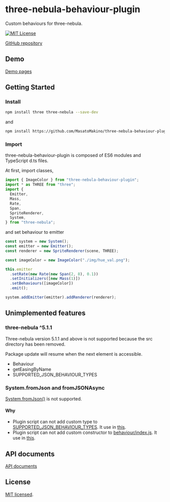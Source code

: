 # three-nebula-behaviour-plugin

Custom behaviours for three-nebula.

[![MIT License](http://img.shields.io/badge/license-MIT-blue.svg?style=flat)](LICENSE)

[GitHub repository](https://github.com/MasatoMakino/three-nebula-behaviour-plugin)

## Demo

[Demo pages](https://masatomakino.github.io/three-nebula-behaviour-plugin/demo)

## Getting Started

### Install

```bash
npm install three three-nebula --save-dev
```

and

```bash
npm install https://github.com/MasatoMakino/three-nebula-behaviour-plugin.git --save-dev
```

### Import

three-nebula-behaviour-plugin is composed of ES6 modules and TypeScript d.ts files.

At first, import classes,

```javascript
import { ImageColor } from "three-nebula-behaviour-plugin";
import * as THREE from "three";
import {
  Emitter,
  Mass,
  Rate,
  Span,
  SpriteRenderer,
  System,
} from "three-nebula";
```

and set behaviour to emitter

```javascript
const system = new System();
const emitter = new Emitter();
const renderer = new SpriteRenderer(scene, THREE);

const imageColor = new ImageColor("./img/hue_val.png");

this.emitter
  .setRate(new Rate(new Span(2, 8), 0.1))
  .setInitializers([new Mass(1)])
  .setBehaviours([imageColor])
  .emit();

system.addEmitter(emitter).addRenderer(renderer);
```

## Unimplemented features

### three-nebula ^5.1.1

Three-nebula version 5.1.1 and above is not supported because the src directory has been removed.

Package update will resume when the next element is accessible.

- Behaviour
- getEasingByName
- SUPPORTED_JSON_BEHAVIOUR_TYPES

### System.fromJson and fromJSONAsync

[System.fromJson()](https://creativelifeform.github.io/three-nebula/api/function/index.html#static-function-fromJSON) is not supported.

#### Why

- Plugin script can not add custom type to [SUPPORTED_JSON_BEHAVIOUR_TYPES](https://creativelifeform.github.io/three-nebula/api/variable/index.html#static-variable-SUPPORTED_JSON_BEHAVIOUR_TYPES).
  It use in [this](https://creativelifeform.github.io/three-nebula/api/file/src/core/fromJSON.js.html#lineNumber62).
- Plugin script can not add custom constructor to [behaviour/index.js](https://github.com/creativelifeform/three-nebula/blob/master/src/behaviour/index.js).
  It use in [this](https://creativelifeform.github.io/three-nebula/api/file/src/core/fromJSON.js.html#lineNumber68).

## API documents

[API documents](https://masatomakino.github.io/three-nebula-behaviour-plugin/api/)

## License

[MIT licensed](LICENSE).
